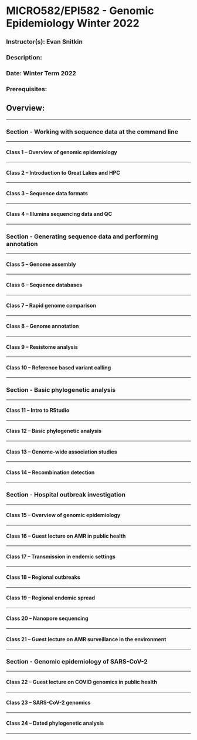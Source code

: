 # MICRO582/EPI582 - Genomic Epidemiology Winter 2022

### Instructor(s): Evan Snitkin

### Description: 

### Date: Winter Term 2022

### Prerequisites:

## Overview:
------------

### Section - Working with sequence data at the command line
--------------------------------------------------------

#### Class 1 – Overview of genomic epidemiology
***




#### Class 2 – Introduction to Great Lakes and HPC
***




#### Class 3 – Sequence data formats
***




#### Class 4 – Illumina sequencing data and QC
***



### Section - Generating sequence data and performing annotation
------------------------------------------------------------

#### Class 5 – Genome assembly
***




#### Class 6 – Sequence databases
***




#### Class 7 – Rapid genome comparison
***




#### Class 8 – Genome annotation
***




#### Class 9 – Resistome analysis
***




#### Class 10 – Reference based variant calling
***



### Section - Basic phylogenetic analysis
-------------------------------------

#### Class 11 – Intro to RStudio
***




#### Class 12 – Basic phylogenetic analysis
***




#### Class 13 – Genome-wide association studies
***




#### Class 14 – Recombination detection
***



### Section - Hospital outbreak investigation
----------------------------------------------------

#### Class 15 – Overview of genomic epidemiology
***




#### Class 16 – Guest lecture on AMR in public health
***




#### Class 17 – Transmission in endemic settings
***




#### Class 18 – Regional outbreaks
***




#### Class 19 – Regional endemic spread
***



#### Class 20 – Nanopore sequencing
***



#### Class 21 – Guest lecture on AMR surveillance in the environment
***



### Section - Genomic epidemiology of SARS-CoV-2
--------------------------------------------

#### Class 22 – Guest lecture on COVID genomics in public health
***



#### Class 23 – SARS-CoV-2 genomics
***



#### Class 24 – Dated phylogenetic analysis
***



